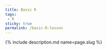 ```yaml
---
title: Basic R
tags:
 - R
sticky: true
permalink: /basic-R-lesson
---
```

{% include description.md name=page.slug %}
